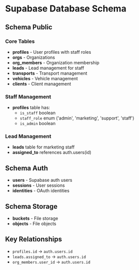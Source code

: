 # Supabase Database Schema

## Schema Public

### Core Tables
- **profiles** - User profiles with staff roles
- **orgs** - Organizations
- **org_members** - Organization membership
- **leads** - Lead management for staff
- **transports** - Transport management
- **vehicles** - Vehicle management
- **clients** - Client management

### Staff Management
- **profiles** table has:
  - `is_staff` boolean
  - `staff_role` enum ('admin', 'marketing', 'support', 'staff')
  - `is_admin` boolean

### Lead Management
- **leads** table for marketing staff
- **assigned_to** references auth.users(id)

## Schema Auth
- **users** - Supabase auth users
- **sessions** - User sessions
- **identities** - OAuth identities

## Schema Storage
- **buckets** - File storage
- **objects** - File objects

## Key Relationships
- `profiles.id` → `auth.users.id`
- `leads.assigned_to` → `auth.users.id`
- `org_members.user_id` → `auth.users.id`
